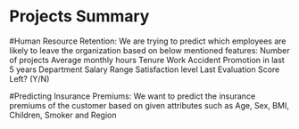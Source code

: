 # Projects Summary

#Human Resource Retention:
We are trying to predict which employees are likely to leave the organization based on below mentioned features: 
Number of projects 
Average monthly hours 
Tenure 
Work Accident 
Promotion in last 5 years 
Department 
Salary 
Range 
Satisfaction level 
Last Evaluation Score Left? (Y/N)

#Predicting Insurance Premiums:
We want to predict the insurance premiums of the customer based on given attributes such as Age, Sex, BMI, Children, Smoker and Region
